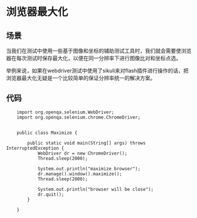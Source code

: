 浏览器最大化
============

场景
----
当我们在测试中使用一些基于图像和坐标的辅助测试工具时，我们就会需要使浏览器在每次测试时保存最大化，以便在同一分辨率下进行图像比对和坐标点选。

举例来说，如果在webdriver测试中使用了sikuli来对flash插件进行操作的话，把浏览器最大化无疑是一个比较简单的保证分辨率统一的解决方案。

代码
----
```
	import org.openqa.selenium.WebDriver;
	import org.openqa.selenium.chrome.ChromeDriver;


	public class Maximize {

		public static void main(String[] args) throws InterruptedException {
			WebDriver dr = new ChromeDriver();
			Thread.sleep(2000);
			
			System.out.println("maximize browser");
			dr.manage().window().maximize();
			Thread.sleep(2000);
			
			System.out.println("browser will be close");
			dr.quit();	
		}

	}

```


